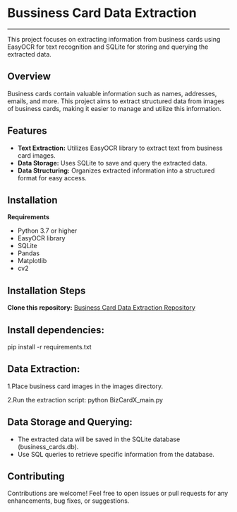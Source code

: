 # **Bussiness Card Data Extraction**
---

This project focuses on extracting information from business cards using EasyOCR for text recognition and SQLite for storing and querying the extracted data.

## Overview
Business cards contain valuable information such as names, addresses, emails, and more. This project aims to extract structured data from images of business cards, making it easier to manage and utilize this information.

## Features
* **Text Extraction:** Utilizes EasyOCR library to extract text from business card images.
* **Data Storage:** Uses SQLite to save and query the extracted data.
* **Data Structuring:** Organizes extracted information into a structured format for easy access.

## Installation
**Requirements**
* Python 3.7 or higher
* EasyOCR library
* SQLite
* Pandas
* Matplotlib
* cv2

## Installation Steps
**Clone this repository:**
[Business Card Data Extraction Repository](https://github.com/praveendinesha/business-card-data-extraction)

## Install dependencies:
pip install -r requirements.txt

## Data Extraction:
1.Place business card images in the images directory.

2.Run the extraction script:
  python BizCardX_main.py

## Data Storage and Querying:
* The extracted data will be saved in the SQLite database (business_cards.db).
* Use SQL queries to retrieve specific information from the database.

## Contributing
Contributions are welcome! Feel free to open issues or pull requests for any enhancements, bug fixes, or suggestions.
